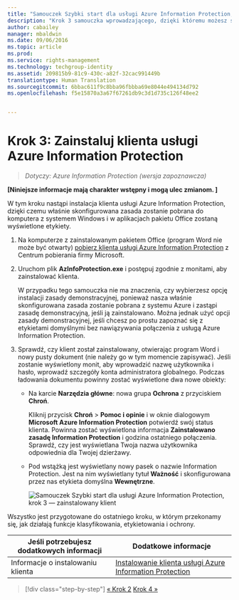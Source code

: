 ```yaml
---
title: "Samouczek Szybki start dla usługi Azure Information Protection, krok 3 | Azure Information Protection"
description: "Krok 3 samouczka wprowadzającego, dzięki któremu możesz szybko wypróbować usługę Microsoft Azure Information Protection dla swojej organizacji. Wystarczą 4 proste kroki, które powinny zająć mniej niż 15 minut."
author: cabailey
manager: mbaldwin
ms.date: 09/06/2016
ms.topic: article
ms.prod: 
ms.service: rights-management
ms.technology: techgroup-identity
ms.assetid: 209815b9-81c9-430c-a82f-32cac991449b
translationtype: Human Translation
ms.sourcegitcommit: 6bbac611f9c8bba96fbbba69e8044e494134d792
ms.openlocfilehash: f5e15870a3a67f67261db9c3d1d735c126f48ee2


---
```


# Krok 3: Zainstaluj klienta usługi Azure Information Protection 

>*Dotyczy: Azure Information Protection (wersja zapoznawcza)*

**[Niniejsze informacje mają charakter wstępny i mogą ulec zmianom. ]**

W tym kroku nastąpi instalacja klienta usługi Azure Information Protection, dzięki czemu właśnie skonfigurowana zasada zostanie pobrana do komputera z systemem Windows i w aplikacjach pakietu Office zostaną wyświetlone etykiety. 

1. Na komputerze z zainstalowanym pakietem Office (program Word nie może być otwarty) [pobierz klienta usługi Azure Information Protection](https://www.microsoft.com/en-us/download/details.aspx?id=53018) z Centrum pobierania firmy Microsoft. 

2. Uruchom plik **AzInfoProtection.exe** i postępuj zgodnie z monitami, aby zainstalować klienta.

    W przypadku tego samouczka nie ma znaczenia, czy wybierzesz opcję instalacji zasady demonstracyjnej, ponieważ nasza właśnie skonfigurowana zasada zostanie pobrana z systemu Azure i zastąpi zasadę demonstracyjną, jeśli ją zainstalowano. Można jednak użyć opcji zasady demonstracyjnej, jeśli chcesz po prostu zapoznać się z etykietami domyślnymi bez nawiązywania połączenia z usługą Azure Information Protection. 

3. Sprawdź, czy klient został zainstalowany, otwierając program Word i nowy pusty dokument (nie należy go w tym momencie zapisywać). Jeśli zostanie wyświetlony monit, aby wprowadzić nazwę użytkownika i hasło, wprowadź szczegóły konta administratora globalnego. Podczas ładowania dokumentu powinny zostać wyświetlone dwa nowe obiekty:

    - Na karcie **Narzędzia główne**: nowa grupa **Ochrona** z przyciskiem **Chroń**.

        Kliknij przycisk **Chroń**  >  **Pomoc i opinie** i w oknie dialogowym **Microsoft Azure Information Protection** potwierdź swój status klienta. Powinna zostać wyświetlona informacja **Zainstalowano zasadę Information Protection** i godzina ostatniego połączenia. Sprawdź, czy jest wyświetlana Twoja nazwa użytkownika odpowiednia dla Twojej dzierżawy.

    - Pod wstążką jest wyświetlany nowy pasek o nazwie Information Protection. Jest na nim wyświetlany tytuł **Ważność** i skonfigurowana przez nas etykieta domyślna **Wewnętrzne**. 
    
        ![Samouczek Szybki start dla usługi Azure Information Protection, krok 3 — zainstalowany klient](../media/word2013-callouts2.png)

Wszystko jest przygotowane do ostatniego kroku, w którym przekonamy się, jak działają funkcje klasyfikowania, etykietowania i ochrony.

|Jeśli potrzebujesz dodatkowych informacji|Dodatkowe informacje|
|--------------------------------|--------------------------|
|Informacje o instalowaniu klienta|[Instalowanie klienta usługi Azure Information Protection](info-protect-client.md)|


>[!div class="step-by-step"]
[&#171; Krok 2](infoprotect-tutorial-step2.md)
[Krok 4 &#187;](infoprotect-tutorial-step4.md)


<!--HONumber=Sep16_HO1-->


